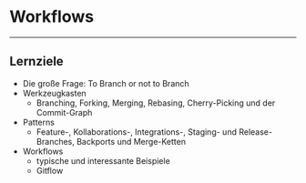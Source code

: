 # Workflows

---


## Lernziele

 * Die große Frage: To Branch or not to Branch
 * Werkzeugkasten
   - Branching, Forking, Merging, Rebasing, Cherry-Picking und der Commit-Graph
 * Patterns 
   - Feature-, Kollaborations-, Integrations-, Staging- und Release-Branches, Backports und Merge-Ketten
 * Workflows
   - typische und interessante Beispiele
   - Gitflow
